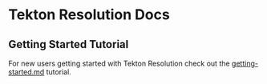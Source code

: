 # Tekton Resolution Docs

## Getting Started Tutorial

For new users getting started with Tekton Resolution check out the
[getting-started.md](./getting-started.md) tutorial.
